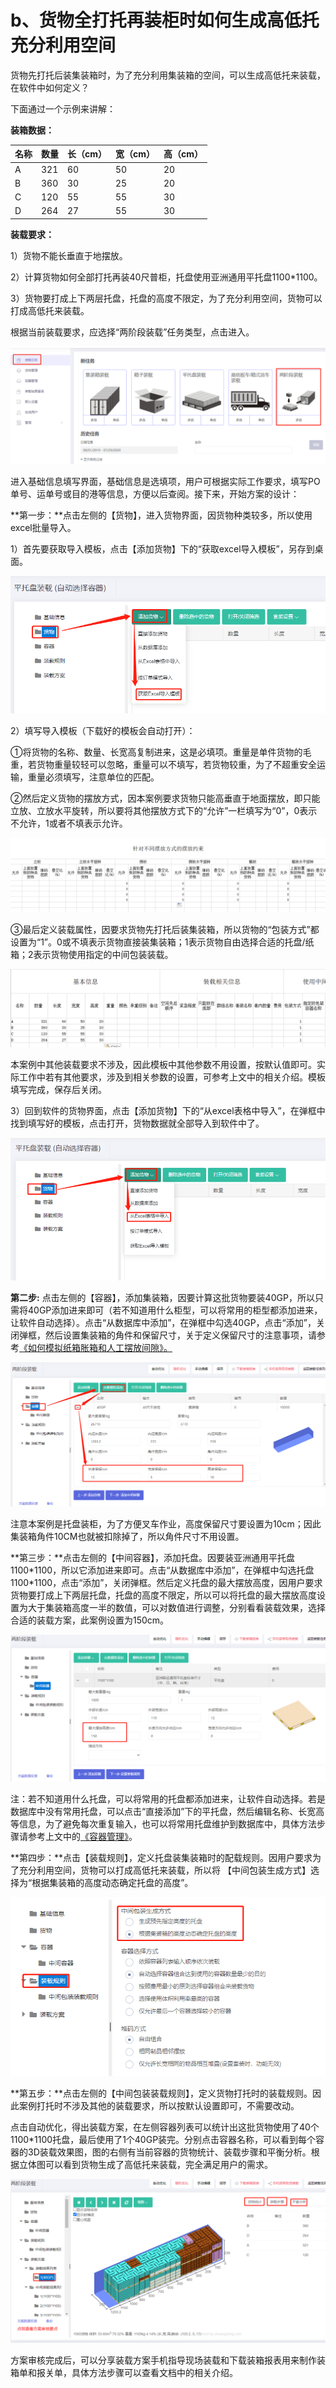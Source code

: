 # b、货物全打托再装柜时如何生成高低托充分利用空间

货物先打托后装集装箱时，为了充分利用集装箱的空间，可以生成高低托来装载，在软件中如何定义？

下面通过一个示例来讲解：

**装箱数据：**

| 名称 | 数量 | 长（cm） | 宽（cm） | 高（cm） |
| :--- | :--- | :--- | :--- | :--- |
| A | 321 | 60 | 50 | 20 |
| B | 360 | 30 | 25 | 20 |
| C | 120 | 55 | 55 | 30 |
| D | 264 | 27 | 55 | 30 |

**装载要求：**

1）货物不能长垂直于地摆放。

2）计算货物如何全部打托再装40尺普柜，托盘使用亚洲通用平托盘1100\*1100。

3）货物要打成上下两层托盘，托盘的高度不限定，为了充分利用空间，货物可以打成高低托来装载。

根据当前装载要求，应选择“两阶段装载”任务类型，点击进入。

![](../../.gitbook/assets/0%20%2825%29.png)

进入基础信息填写界面，基础信息是选填项，用户可根据实际工作要求，填写PO单号、运单号或目的港等信息，方便以后查阅。接下来，开始方案的设计：

**第一步：**点击左侧的【货物】，进入货物界面，因货物种类较多，所以使用excel批量导入。

1）首先要获取导入模板，点击【添加货物】下的“获取excel导入模板”，另存到桌面。

![](../../.gitbook/assets/1%20%2824%29.png)

2）填写导入模板（下载好的模板会自动打开）：

①将货物的名称、数量、长宽高复制进来，这是必填项。重量是单件货物的毛重，若货物重量较轻可以忽略，重量可以不填写，若货物较重，为了不超重安全运输，重量必须填写，注意单位的匹配。

②然后定义货物的摆放方式，因本案例要求货物只能高垂直于地面摆放，即只能立放、立放水平旋转，所以要将其他摆放方式下的“允许”一栏填写为“0”，0表示不允许，1或者不填表示允许。

![](../../.gitbook/assets/2%20%2825%29.png)

③最后定义装载属性，因要求货物先打托后装集装箱，所以货物的“包装方式”都设置为“1”。0或不填表示货物直接装集装箱；1表示货物自由选择合适的托盘/纸箱；2表示货物使用指定的中间包装装载。

![](../../.gitbook/assets/3%20%2823%29.png)

本案例中其他装载要求不涉及，因此模板中其他参数不用设置，按默认值即可。实际工作中若有其他要求，涉及到相关参数的设置，可参考上文中的相关介绍。模板填写完成，保存后关闭。

3）回到软件的货物界面，点击【添加货物】下的“从excel表格中导入”，在弹框中找到填写好的模板，点击打开，货物数据就全部导入到软件中了。

![](../../.gitbook/assets/4%20%2826%29.png)

**第二步:** 点击左侧的【容器】，添加集装箱，因要计算这批货物要装40GP，所以只需将40GP添加进来即可（若不知道用什么柜型，可以将常用的柜型都添加进来，让软件自动选择）。点击“从数据库中添加”，在弹框中勾选40GP，点击“添加”，关闭弹框，然后设置集装箱的角件和保留尺寸，关于定义保留尺寸的注意事项，请参考[《如何模拟纸箱胀箱和人工摆放间隙》。]()

![](../../.gitbook/assets/5%20%2826%29.png)

注意本案例是托盘装柜，为了方便叉车作业，高度保留尺寸要设置为10cm；因此集装箱角件10CM也就被扣除掉了，所以角件尺寸不用设置。

**第三步：**点击左侧的【中间容器】，添加托盘。因要装亚洲通用平托盘1100\*1100，所以它添加进来即可。点击“从数据库中添加”，在弹框中勾选托盘1100\*1100，点击“添加”，关闭弹框。然后定义托盘的最大摆放高度，因用户要求货物要打成上下两层托盘，托盘的高度不限定，所以可以将托盘的最大摆放高度设置为大于集装箱高度一半的数值，可以对数值进行调整，分别看看装载效果，选择合适的装载方案，此案例设置为150cm。

![](../../.gitbook/assets/6%20%2820%29.png)

注：若不知道用什么托盘，可以将常用的托盘都添加进来，让软件自动选择。若是数据库中没有常用托盘，可以点击“直接添加”下的平托盘，然后编辑名称、长宽高等信息，为了避免每次重复输入，也可以将常用托盘维护到数据库中，具体方法步骤请参考上文中的[《容器管理》]()。

**第四步：**点击【装载规则】，定义托盘装集装箱时的配载规则。因用户要求为了充分利用空间，货物可以打成高低托来装载，所以将 【中间包装生成方式】选择为“根据集装箱的高度动态确定托盘的高度”。

![](../../.gitbook/assets/7%20%2821%29.png)

**第五步：**点击左侧的【中间包装装载规则】，定义货物打托时的装载规则。因此案例打托时不涉及其他的装载要求，所以按默认设置即可，不需要改动。

点击自动优化，得出装载方案，在左侧容器列表可以统计出这批货物使用了40个1100\*1100托盘，最后使用了1个40GP装完。分别点击容器名称，可以看到每个容器的3D装载效果图，图的右侧有当前容器的货物统计、装载步骤和平衡分析。根据立体图可以看到货物生成了高低托来装载，完全满足用户的需求。

![](../../.gitbook/assets/8%20%2813%29.png)

方案审核完成后，可以分享装载方案手机指导现场装载和下载装箱报表用来制作装箱单和报关单，具体方法步骤可以查看文档中的相关介绍。

